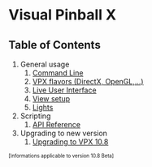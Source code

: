 # Visual Pinball X

## Table of Contents
1. General usage
   1. [Command Line](<Command Line.md>)
   2. [VPX flavors (DirectX, OpenGL,...)](<Build Differences.md>)
   3. [Live User Interface](LiveUI.md)
   4. [View setup](<View Setup.md>)
   5. [Lights](Lights.md)
2. Scripting
   1. [API Reference](<Script API Reference.md>)
3. Upgrading to new version
   1. [Upgrading to VPX 10.8](<Upgrading Table 10.8.md>)

<sub><sup>[Informations applicable to version 10.8 Beta]</sup></sub>